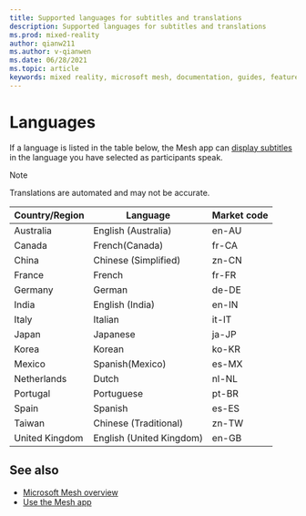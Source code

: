 ```yaml
---
title: Supported languages for subtitles and translations
description: Supported languages for subtitles and translations
ms.prod: mixed-reality
author: qianw211
ms.author: v-qianwen
ms.date: 06/28/2021
ms.topic: article
keywords: mixed reality, microsoft mesh, documentation, guides, features, holograms, spaces
---
```


# Languages

If a language is listed in the table below, the Mesh app can [display subtitles](use-mesh.md#setting-user-preferences) in the language you have selected as participants speak.

>[!Note]
>Translations are automated and may not be accurate.

|Country/Region|Language|Market code 
|-|-|- 
|Australia|English (Australia)|en-AU 
|Canada|French(Canada)|fr-CA 
|China|Chinese (Simplified)|zn-CN
|France|French|fr-FR 
|Germany|German|de-DE
|India|English (India)|en-IN 
|Italy|Italian|it-IT 
|Japan|Japanese|ja-JP 
|Korea|Korean|ko-KR 
|Mexico|Spanish(Mexico)|es-MX 
|Netherlands|Dutch|nl-NL
|Portugal|Portuguese|pt-BR
|Spain|Spanish|es-ES 
|Taiwan|Chinese (Traditional)|zn-TW
|United Kingdom|English (United Kingdom)|en-GB

## See also

- [Microsoft Mesh overview](../../overview.md)
- [Use the Mesh app](use-mesh.md)

